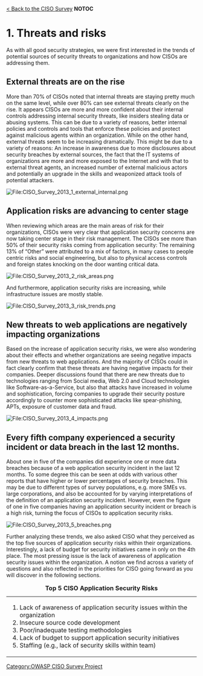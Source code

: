 [\< Back to the CISO Survey](OWASP_CISO_Survey "wikilink") __NOTOC__

# 1\. Threats and risks

As with all good security strategies, we were first interested in the
trends of potential sources of security threats to organizations and how
CISOs are addressing them.

## External threats are on the rise

More than 70% of CISOs noted that internal threats are staying pretty
much on the same level, while over 80% can see external threats clearly
on the rise. It appears CISOs are more and more confident about their
internal controls addressing internal security threats, like insiders
stealing data or abusing systems. This can be due to a variety of
reasons, better internal policies and controls and tools that enforce
these policies and protect against malicious agents within an
organization. While on the other hand, external threats seem to be
increasing dramatically. This might be due to a variety of reasons: An
increase in awareness due to more disclosures about security breaches by
external sources, the fact that the IT systems of organizations are more
and more exposed to the Internet and with that to external threat
agents, an increased number of external malicious actors and potentially
an upgrade in the skills and weaponized attack tools of potential
attackers.

![<File:CISO_Survey_2013_1_external_internal.png>](CISO_Survey_2013_1_external_internal.png
"File:CISO_Survey_2013_1_external_internal.png")

## Application risks are advancing to center stage

When reviewing which areas are the main areas of risk for their
organizations, CISOs were very clear that application security concerns
are now taking center stage in their risk management. The CISOs see more
than 50% of their security risks coming from application security: The
remaining 13% of “Other” were attributed to a mix of factors, in many
cases to people centric risks and social engineering, but also to
physical access controls and foreign states knocking on the door wanting
critical data.

![<File:CISO_Survey_2013_2_risk_areas.png>](CISO_Survey_2013_2_risk_areas.png
"File:CISO_Survey_2013_2_risk_areas.png")

And furthermore, application security risks are increasing, while
infrastructure issues are mostly stable.

![<File:CISO_Survey_2013_3_risk_trends.png>](CISO_Survey_2013_3_risk_trends.png
"File:CISO_Survey_2013_3_risk_trends.png")

## New threats to web applications are negatively impacting organizations

Based on the increase of application security risks, we were also
wondering about their effects and whether organizations are seeing
negative impacts from new threats to web applications. And the majority
of CISOs could in fact clearly confirm that these threats are having
negative impacts for their companies. Deeper discussions found that
there are new threats due to technologies ranging from Social media, Web
2.0 and Cloud technologies like Software-as-a-Service, but also that
attacks have increased in volume and sophistication, forcing companies
to upgrade their security posture accordingly to counter more
sophisticated attacks like spear-phishing, APTs, exposure of customer
data and fraud.

![<File:CISO_Survey_2013_4_impacts.png>](CISO_Survey_2013_4_impacts.png
"File:CISO_Survey_2013_4_impacts.png")

## Every fifth company experienced a security incident or data breach in the last 12 months.

About one in five of the companies did experience one or more data
breaches because of a web application security incident in the last 12
months. To some degree this can be seen at odds with various other
reports that have higher or lower percentages of security breaches. This
may be due to different types of survey populations, e.g. more SMEs vs.
large corporations, and also be accounted for by varying interpretations
of the definition of an application security incident. However, even the
figure of one in five companies having an application security incident
or breach is a high risk, turning the focus of CISOs to application
security risks.

![<File:CISO_Survey_2013_5_breaches.png>](CISO_Survey_2013_5_breaches.png
"File:CISO_Survey_2013_5_breaches.png")

Further analyzing these trends, we also asked CISO what they perceived
as the top five sources of application security risks within their
organizations. Interestingly, a lack of budget for security initiatives
came in only on the 4th place. The most pressing issue is the lack of
awareness of application security issues within the organization. A
notion we find across a variety of questions and also reflected in the
priorities for CISO going forward as you will discover in the following
sections.

<center>

<table>
<caption><strong>Top 5 CISO Application Security Risks</strong></caption>
<tbody>
<tr class="odd">
<td><ol>
<li>Lack of awareness of application security issues within the organization</li>
<li>Insecure source code development</li>
<li>Poor/inadequate testing methodologies</li>
<li>Lack of budget to support application security initiatives</li>
<li>Staffing (e.g., lack of security skills within team)</li>
</ol></td>
</tr>
</tbody>
</table>

</center>

[Category:OWASP CISO Survey
Project](Category:OWASP_CISO_Survey_Project "wikilink")